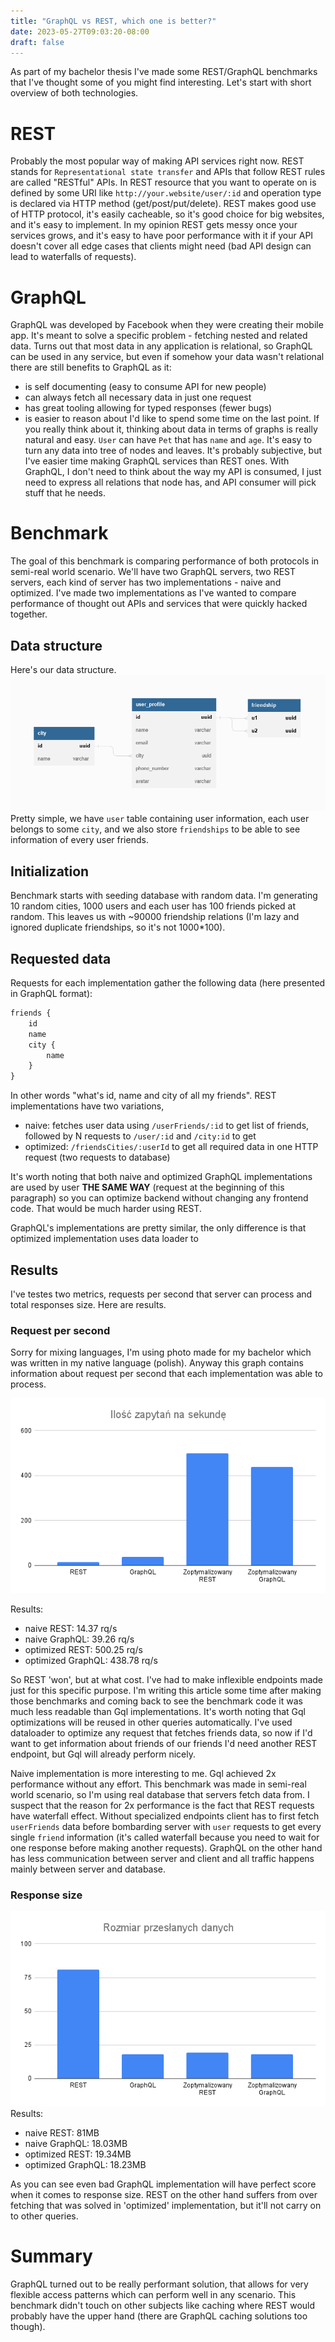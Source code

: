 ```yaml
---
title: "GraphQL vs REST, which one is better?"
date: 2023-05-27T09:03:20-08:00
draft: false
---
```

As part of my bachelor thesis I've made some REST/GraphQL benchmarks that I've thought some of you might find interesting. Let's start with short overview of both technologies.

# REST
Probably the most popular way of making API services right now. REST stands for `Representational state transfer` and APIs that follow REST rules are called "RESTful" APIs. In REST resource that you want to operate on is defined by some URI like `http://your.website/user/:id` and operation type is declared via HTTP method (get/post/put/delete). REST makes good use of HTTP protocol, it's easily cacheable, so it's good choice for big websites, and it's easy to implement. In my opinion REST gets messy once your services grows, and it's easy to have poor performance with it if your API doesn't cover all edge cases that clients might need (bad API design can lead to waterfalls of requests).

# GraphQL
GraphQL was developed by Facebook when they were creating their mobile app. It's meant to solve a specific problem - fetching nested and related data. Turns out that most data in any application is relational, so GraphQL can be used in any service, but even if somehow your data wasn't relational there are still benefits to GraphQL as it:
- is self documenting (easy to consume API for new people)
- can always fetch all necessary data in just one request
- has great tooling allowing for typed responses (fewer bugs)
- is easier to reason about
I'd like to spend some time on the last point. If you really think about it, thinking about data in terms of graphs is really natural and easy. `User` can have `Pet` that has `name` and `age`. It's easy to turn any data into tree of nodes and leaves. It's probably subjective, but I've easier time making GraphQL services than REST ones. With GraphQL, I don't need to think about the way my API is consumed, I just need to express all relations that node has, and API consumer will pick stuff that he needs.

# Benchmark
The goal of this benchmark is comparing performance of both protocols in semi-real world scenario. We'll have two GraphQL servers, two REST servers, each kind of server has two implementations - naive and optimized. I've made two implementations as I've wanted to compare performance of thought out APIs and services that were quickly hacked together.

## Data structure
Here's our data structure.
![Data Structure](images/gql_benchmark.png)
Pretty simple, we have `user` table containing user information, each user belongs to some `city`, and we also store `friendships` to be able to see information of every user friends. 

## Initialization
Benchmark starts with seeding database with random data. I'm generating 10 random cities, 1000 users and each user has 100 friends picked at random. This leaves us with ~90000 friendship relations (I'm lazy and ignored duplicate friendships, so it's not 1000*100).

## Requested data
Requests for each implementation gather the following data (here presented in GraphQL format):
```graphql
friends {
    id
    name
    city {
        name
    }
}
```
In other words "what's id, name and city of all my friends".
REST implementations have two variations, 
- naive: fetches user data using `/userFriends/:id` to get list of friends, followed by N requests to `/user/:id` and `/city:id` to get
- optimized: `/friendsCities/:userId` to get all required data in one HTTP request (two requests to database)

It's worth noting that both naive and optimized GraphQL implementations are used by user __THE SAME WAY__ (request at the beginning of this paragraph) so you can optimize backend without changing any frontend code. That would be much harder using REST.

GraphQL's implementations are pretty similar, the only difference is that optimized implementation uses data loader to 


## Results
I've testes two metrics, requests per second that server can process and total responses size. Here are results.

### Request per second
Sorry for mixing languages, I'm using photo made for my bachelor which was written in my native language (polish). Anyway this graph contains information about request per second that each implementation was able to process.

![Request per second](images/req_per_second.png)

Results:
- naive REST: 14.37 rq/s
- naive GraphQL: 39.26 rq/s
- optimized REST: 500.25 rq/s
- optimized GraphQL: 438.78 rq/s

So REST 'won', but at what cost. I've had to make inflexible endpoints made just for this specific purpose. I'm writing this article some time after making those benchmarks and coming back to see the benchmark code it was much less readable than Gql implementations. It's worth noting that Gql optimizations will be reused in other queries automatically. I've used dataloader to optimize any request that fetches friends data, so now if I'd want to get information about friends of our friends I'd need another REST endpoint, but Gql will already perform nicely.

Naive implementation is more interesting to me. Gql achieved 2x performance without any effort. This benchmark was made in semi-real world scenario, so I'm using real database that servers fetch data from. I suspect that the reason for 2x performance is the fact that REST requests have waterfall effect. Without specialized endpoints client has to first fetch `userFriends` data before bombarding server with `user` requests to get every single `friend` information (it's called waterfall because you need to wait for one response before making another requests). GraphQL on the other hand has less communication between server and client and all traffic happens mainly between server and database. 

### Response size

![Response size](images/req_size.png)
Results:
- naive REST: 81MB
- naive GraphQL: 18.03MB
- optimized REST: 19.34MB
- optimized GraphQL: 18.23MB

As you can see even bad GraphQL implementation will have perfect score when it comes to response size. REST on the other hand suffers from over fetching that was solved in 'optimized' implementation, but it'll not carry on to other queries.


# Summary

GraphQL turned out to be really performant solution, that allows for very flexible access patterns which can perform well in any scenario. This benchmark didn't touch on other subjects like caching where REST would probably have the upper hand (there are GraphQL caching solutions too though).
